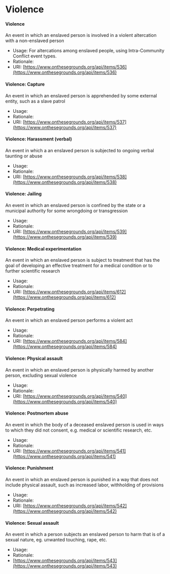 # Violence

#### Violence

An event in which an enslaved person is involved in a violent altercation with a non-enslaved person

* Usage: For altercations among enslaved people, using Intra-Community Conflict event types.
* Rationale:&#x20;
* URI: [https://www.onthesegrounds.org/api/items/536](https://www.onthesegrounds.org/api/items/536)

#### Violence: Capture

An event in which an enslaved person is apprehended by some external entity, such as a slave patrol

* Usage:
* Rationale:
* URI: [https://www.onthesegrounds.org/api/items/537](https://www.onthesegrounds.org/api/items/537)

#### Violence: Harassment (verbal)

An event in which a an enslaved person is subjected to ongoing verbal taunting or abuse

* Usage:
* Rationale:
* URI: [https://www.onthesegrounds.org/api/items/538](https://www.onthesegrounds.org/api/items/538)

#### Violence: Jailing

An event in which an enslaved person is confined by the state or a municipal authority for some wrongdoing or transgression

* Usage:
* Rationale:
* URI: [https://www.onthesegrounds.org/api/items/539](https://www.onthesegrounds.org/api/items/539)

#### Violence: Medical experimentation

An event in which an enslaved person is subject to treatment that has the goal of developing an effective treatment for a medical condition or to further scientific research

* Usage:
* Rationale:
* URI: [https://www.onthesegrounds.org/api/items/612](https://www.onthesegrounds.org/api/items/612)

#### Violence: Perpetrating

An event in which an enslaved person performs a violent act

* Usage:
* Rationale:
* URI: [https://www.onthesegrounds.org/api/items/584](https://www.onthesegrounds.org/api/items/584)

#### Violence: Physical assault

An event in which an enslaved person is physically harmed by another person, excluding sexual violence

* Usage:
* Rationale:
* URI: [https://www.onthesegrounds.org/api/items/540](https://www.onthesegrounds.org/api/items/540)

#### Violence: Postmortem abuse

An event in which the body of a deceased enslaved person is used in ways to which they did not consent, e.g. medical or scientific research, etc.&#x20;

* Usage:
* Rationale:
* URI: [https://www.onthesegrounds.org/api/items/541](https://www.onthesegrounds.org/api/items/541)

#### Violence: Punishment

An event in which an enslaved person is punished in a way that does not include physical assault, such as increased labor, withholding of provisions

* Usage:
* Rationale:
* URI: [https://www.onthesegrounds.org/api/items/542](https://www.onthesegrounds.org/api/items/542)

#### Violence: Sexual assault

An event in which a person subjects an enslaved person to harm that is of a sexual nature, eg. unwanted touching, rape, etc.

* Usage:
* Rationale:
* [https://www.onthesegrounds.org/api/items/543](https://www.onthesegrounds.org/api/items/543)

